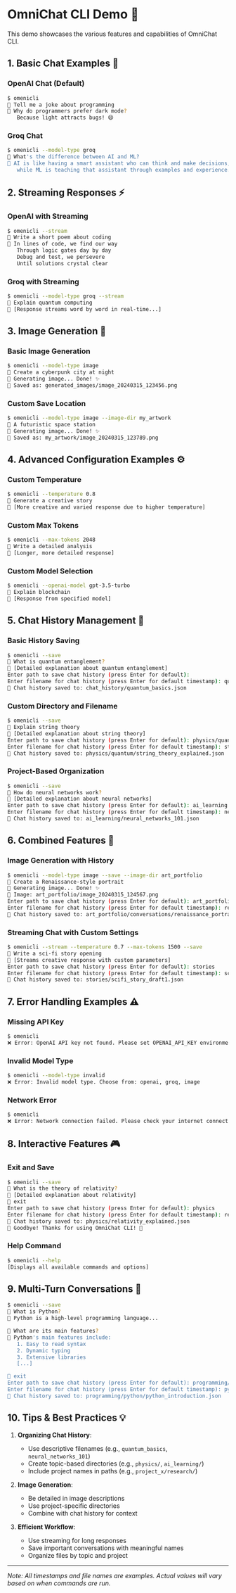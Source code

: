 # OmniChat CLI Demo 🤖

This demo showcases the various features and capabilities of OmniChat CLI.

## 1. Basic Chat Examples 💬

### OpenAI Chat (Default)
```bash
$ omenicli
👤 Tell me a joke about programming
🤖 Why do programmers prefer dark mode?
   Because light attracts bugs! 😄
```

### Groq Chat
```bash
$ omenicli --model-type groq
👤 What's the difference between AI and ML?
🤖 AI is like having a smart assistant who can think and make decisions,
   while ML is teaching that assistant through examples and experience.
```

## 2. Streaming Responses ⚡

### OpenAI with Streaming
```bash
$ omenicli --stream
👤 Write a short poem about coding
🤖 In lines of code, we find our way
   Through logic gates day by day
   Debug and test, we persevere
   Until solutions crystal clear
```

### Groq with Streaming
```bash
$ omenicli --model-type groq --stream
👤 Explain quantum computing
🤖 [Response streams word by word in real-time...]
```

## 3. Image Generation 🎨

### Basic Image Generation
```bash
$ omenicli --model-type image
👤 Create a cyberpunk city at night
🤖 Generating image... Done! ✨
📁 Saved as: generated_images/image_20240315_123456.png
```

### Custom Save Location
```bash
$ omenicli --model-type image --image-dir my_artwork
👤 A futuristic space station
🤖 Generating image... Done! ✨
📁 Saved as: my_artwork/image_20240315_123789.png
```

## 4. Advanced Configuration Examples ⚙️

### Custom Temperature
```bash
$ omenicli --temperature 0.8
👤 Generate a creative story
🤖 [More creative and varied response due to higher temperature]
```

### Custom Max Tokens
```bash
$ omenicli --max-tokens 2048
👤 Write a detailed analysis
🤖 [Longer, more detailed response]
```

### Custom Model Selection
```bash
$ omenicli --openai-model gpt-3.5-turbo
👤 Explain blockchain
🤖 [Response from specified model]
```

## 5. Chat History Management 📝

### Basic History Saving
```bash
$ omenicli --save
👤 What is quantum entanglement?
🤖 [Detailed explanation about quantum entanglement]
Enter path to save chat history (press Enter for default): 
Enter filename for chat history (press Enter for default timestamp): quantum_basics
💾 Chat history saved to: chat_history/quantum_basics.json
```

### Custom Directory and Filename
```bash
$ omenicli --save
👤 Explain string theory
🤖 [Detailed explanation about string theory]
Enter path to save chat history (press Enter for default): physics/quantum
Enter filename for chat history (press Enter for default timestamp): string_theory_explained
💾 Chat history saved to: physics/quantum/string_theory_explained.json
```

### Project-Based Organization
```bash
$ omenicli --save
👤 How do neural networks work?
🤖 [Detailed explanation about neural networks]
Enter path to save chat history (press Enter for default): ai_learning
Enter filename for chat history (press Enter for default timestamp): neural_networks_101
💾 Chat history saved to: ai_learning/neural_networks_101.json
```

## 6. Combined Features 🌟

### Image Generation with History
```bash
$ omenicli --model-type image --save --image-dir art_portfolio
👤 Create a Renaissance-style portrait
🤖 Generating image... Done! ✨
📁 Image: art_portfolio/image_20240315_124567.png
Enter path to save chat history (press Enter for default): art_portfolio/conversations
Enter filename for chat history (press Enter for default timestamp): renaissance_portrait
💾 Chat history saved to: art_portfolio/conversations/renaissance_portrait.json
```

### Streaming Chat with Custom Settings
```bash
$ omenicli --stream --temperature 0.7 --max-tokens 1500 --save
👤 Write a sci-fi story opening
🤖 [Streams creative response with custom parameters]
Enter path to save chat history (press Enter for default): stories
Enter filename for chat history (press Enter for default timestamp): scifi_story_draft1
💾 Chat history saved to: stories/scifi_story_draft1.json
```

## 7. Error Handling Examples ⚠️

### Missing API Key
```bash
$ omenicli
❌ Error: OpenAI API key not found. Please set OPENAI_API_KEY environment variable.
```

### Invalid Model Type
```bash
$ omenicli --model-type invalid
❌ Error: Invalid model type. Choose from: openai, groq, image
```

### Network Error
```bash
$ omenicli
❌ Error: Network connection failed. Please check your internet connection.
```

## 8. Interactive Features 🎮

### Exit and Save
```bash
$ omenicli --save
👤 What is the theory of relativity?
🤖 [Detailed explanation about relativity]
👤 exit
Enter path to save chat history (press Enter for default): physics
Enter filename for chat history (press Enter for default timestamp): relativity_explained
💾 Chat history saved to: physics/relativity_explained.json
🤖 Goodbye! Thanks for using OmniChat CLI! 👋
```

### Help Command
```bash
$ omenicli --help
[Displays all available commands and options]
```

## 9. Multi-Turn Conversations 🔄

```bash
$ omenicli --save
👤 What is Python?
🤖 Python is a high-level programming language...

👤 What are its main features?
🤖 Python's main features include:
   1. Easy to read syntax
   2. Dynamic typing
   3. Extensive libraries
   [...]

👤 exit
Enter path to save chat history (press Enter for default): programming/python
Enter filename for chat history (press Enter for default timestamp): python_introduction
💾 Chat history saved to: programming/python/python_introduction.json
```

## 10. Tips & Best Practices 💡

1. **Organizing Chat History**:
   - Use descriptive filenames (e.g., `quantum_basics`, `neural_networks_101`)
   - Create topic-based directories (e.g., `physics/`, `ai_learning/`)
   - Include project names in paths (e.g., `project_x/research/`)

2. **Image Generation**:
   - Be detailed in image descriptions
   - Use project-specific directories
   - Combine with chat history for context

3. **Efficient Workflow**:
   - Use streaming for long responses
   - Save important conversations with meaningful names
   - Organize files by topic and project

---

*Note: All timestamps and file names are examples. Actual values will vary based on when commands are run.*
